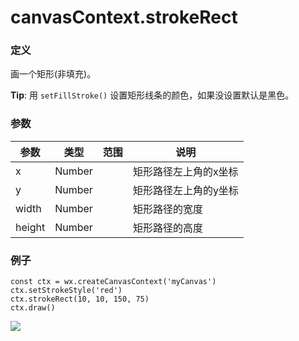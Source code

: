 <!-- https://developers.weixin.qq.com/miniprogram/dev/api/canvas/stroke-rect.html -->

canvasContext.strokeRect
========================

### 定义

画一个矩形(非填充)。

**Tip**: 用 `setFillStroke()` 设置矩形线条的颜色，如果没设置默认是黑色。

### 参数

  参数     |  类型     |  范围 |  说明          
-----------|-----------|-------|----------------
  x        |  Number   |       |矩形路径左上角的x坐标
  y        |  Number   |       |矩形路径左上角的y坐标
  width    |  Number   |       | 矩形路径的宽度 
  height   |  Number   |       | 矩形路径的高度 

### 例子

    const ctx = wx.createCanvasContext('myCanvas')
    ctx.setStrokeStyle('red')
    ctx.strokeRect(10, 10, 150, 75)
    ctx.draw()
    

![](https://mp.weixin.qq.com/debug/wxadoc/dev/image/canvas/stroke-rect.png?t=2018413)
